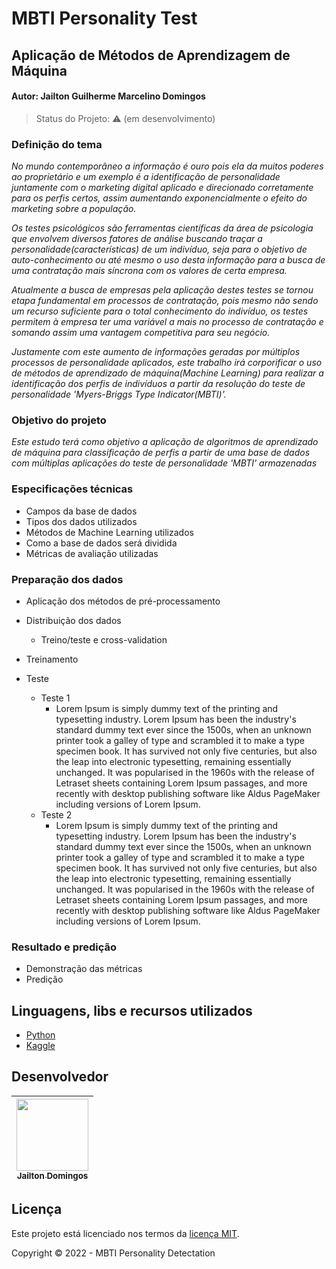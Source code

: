 # MBTI Personality Test
## Aplicação de Métodos de Aprendizagem de Máquina 
#### Autor: Jailton Guilherme Marcelino Domingos<br>


> Status do Projeto: :warning: (em desenvolvimento)
> 
### Definição do tema
*No mundo contemporâneo a informação é ouro pois ela da muitos poderes ao proprietário e um exemplo é a identificação de personalidade juntamente com o marketing digital aplicado e direcionado corretamente para os perfis certos, assim aumentando exponencialmente o efeito do marketing sobre a população.*

*Os testes psicológicos são ferramentas científicas da área de psicologia que envolvem diversos fatores de análise buscando traçar a personalidade(características) de um indivíduo, seja para o objetivo de auto-conhecimento ou até mesmo o uso desta informação para a busca de uma contratação mais síncrona com os valores de certa empresa.*

*Atualmente a busca de empresas pela aplicação destes testes se tornou etapa fundamental em processos de contratação, pois mesmo não sendo um recurso suficiente para o total conhecimento do indivíduo, os testes permitem à empresa ter uma variável a mais no processo de contratação e somando assim uma vantagem competitiva para seu negócio.*

*Justamente com este aumento de informações geradas por múltiplos processos de personalidade aplicados, este trabalho irá corporificar o uso de métodos de aprendizado de máquina(Machine Learning) para realizar a identificação dos perfis de indivíduos a partir da resolução do teste de personalidade 'Myers-Briggs Type Indicator(MBTI)'.*


### Objetivo do projeto
*Este estudo terá como objetivo a aplicação de algoritmos de aprendizado de máquina para classificação de perfis a partir de uma base de dados com múltiplas  aplicações do teste de personalidade 'MBTI' armazenadas*


### Especificações técnicas
- Campos da base de dados
- Tipos dos dados utilizados
- Métodos de Machine Learning utilizados
- Como a base de dados será dividida
- Métricas de avaliação utilizadas


### Preparação dos dados
- Aplicação dos métodos de pré-processamento
- Distribuição dos dados
  - Treino/teste e cross-validation

- Treinamento
- Teste
  - Teste 1
    - Lorem Ipsum is simply dummy text of the printing and typesetting industry. Lorem Ipsum has been the industry's standard dummy text ever since the 1500s, when an unknown printer took a galley of type and scrambled it to make a type specimen book. It has survived not only five centuries, but also the leap into electronic typesetting, remaining essentially unchanged. It was popularised in the 1960s with the release of Letraset sheets containing Lorem Ipsum passages, and more recently with desktop publishing software like Aldus PageMaker including versions of Lorem Ipsum.
  - Teste 2
    - Lorem Ipsum is simply dummy text of the printing and typesetting industry. Lorem Ipsum has been the industry's standard dummy text ever since the 1500s, when an unknown printer took a galley of type and scrambled it to make a type specimen book. It has survived not only five centuries, but also the leap into electronic typesetting, remaining essentially unchanged. It was popularised in the 1960s with the release of Letraset sheets containing Lorem Ipsum passages, and more recently with desktop publishing software like Aldus PageMaker including versions of Lorem Ipsum.


### Resultado e predição
- Demonstração das métricas
- Predição

## Linguagens, libs e recursos utilizados

- [Python](https://www.python.org/)
- [Kaggle](https://www.kaggle.com/)

## Desenvolvedor

[<img src="https://avatars.githubusercontent.com/u/31225679?v=4" width=115 > <br> <sub> Jailton Domingos </sub>](https://github.com/JailtonDomingos) |
| :---: |  

## Licença 

Este projeto está licenciado nos termos da [licença MIT](LICENSE).

Copyright :copyright: 2022 - MBTI Personality Detectation
